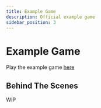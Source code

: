 ```yaml
---
title: Example Game
description: Official example game
sidebar_position: 3
---
```


# Example Game

Play the example game [here](http://rblx.games/119823868761655)

## Behind The Scenes

WIP